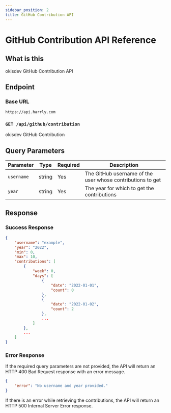 ```yaml
---
sidebar_position: 2
title: GitHub Contribution API
---
```


# GitHub Contribution API Reference

## What is this

okisdev GitHub Contribution API

## Endpoint

### Base URL

`https://api.harrly.com`

### `GET /api/github/contribution`

okisdev GitHub Contribution

## Query Parameters

| Parameter  | Type   | Required | Description                                                |
| ---------- | ------ | -------- | ---------------------------------------------------------- |
| `username` | string | Yes      | The GitHub username of the user whose contributions to get |
| `year`     | string | Yes      | The year for which to get the contributions                |

## Response

### Success Response

```json
{
    "username": "example",
    "year": "2022",
    "min": 0,
    "max": 10,
    "contributions": [
        {
            "week": 0,
            "days": [
                {
                    "date": "2022-01-01",
                    "count": 0
                },
                {
                    "date": "2022-01-02",
                    "count": 2
                },
                ...
            ]
        },
        ...
    ]
}
```

### Error Response

If the required query parameters are not provided, the API will return an HTTP 400 Bad Request response with an error message.

```json
{
    "error": "No username and year provided."
}
```

If there is an error while retrieving the contributions, the API will return an HTTP 500 Internal Server Error response.

